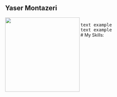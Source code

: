 ## Yaser Montazeri

<img align="left" width="240" src="https://dribbble.com/shots/14676444/attachments/6373255?mode=media">
<samp>
    <br>
    text example<br>
    text example<br>
</samp>
# My Skills:
